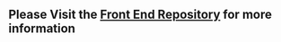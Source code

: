 ## Please Visit the [Front End Repository](https://github.com/taldr27/Torre-test) for more information